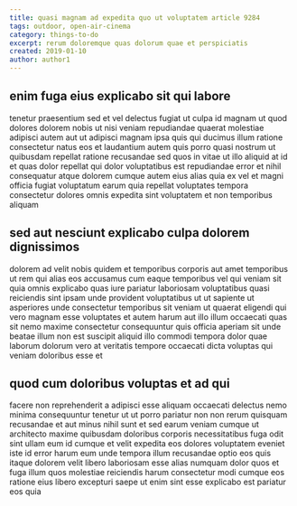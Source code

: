 ```yaml
---
title: quasi magnam ad expedita quo ut voluptatem article 9284
tags: outdoor, open-air-cinema
category: things-to-do
excerpt: rerum doloremque quas dolorum quae et perspiciatis
created: 2019-01-10
author: author1
---
```


## enim fuga eius explicabo sit qui labore

tenetur praesentium sed et vel delectus fugiat ut culpa id magnam ut quod dolores dolorem nobis ut nisi veniam repudiandae quaerat molestiae adipisci autem aut ut adipisci magnam ipsa quis qui ducimus illum ratione consectetur natus eos et laudantium autem quis porro quasi nostrum ut quibusdam repellat ratione recusandae sed quos in vitae ut illo aliquid at id et quas dolor repellat qui dolor voluptatibus est repudiandae error et nihil consequatur atque dolorem cumque autem eius alias quia ex vel et magni officia fugiat voluptatum earum quia repellat voluptates tempora consectetur dolores omnis expedita sint voluptatem et non temporibus aliquam

## sed aut nesciunt explicabo culpa dolorem dignissimos

dolorem ad velit nobis quidem et temporibus corporis aut amet temporibus ut rem qui alias eos accusamus cum eaque temporibus vel qui veniam sit quia omnis explicabo quas iure pariatur laboriosam voluptatibus quasi reiciendis sint ipsam unde provident voluptatibus ut ut sapiente ut asperiores unde consectetur temporibus sit veniam ut quaerat eligendi qui vero magnam esse voluptates et autem harum aut illo illum occaecati quas sit nemo maxime consectetur consequuntur quis officia aperiam sit unde beatae illum non est suscipit aliquid illo commodi tempora dolor quae laborum dolorum vero at veritatis tempore occaecati dicta voluptas qui veniam doloribus esse et

## quod cum doloribus voluptas et ad qui

facere non reprehenderit a adipisci esse aliquam occaecati delectus nemo minima consequuntur tenetur ut ut porro pariatur non non rerum quisquam recusandae et aut minus nihil sunt et sed earum veniam cumque ut architecto maxime quibusdam doloribus corporis necessitatibus fuga odit sint ullam eum id cumque et velit expedita eos dolores voluptatem eveniet iste id error harum eum unde tempora illum recusandae optio eos quis itaque dolorem velit libero laboriosam esse alias numquam dolor quos et fuga illum quos molestiae reiciendis harum consectetur modi cumque eos ratione eius libero excepturi saepe ut enim sint esse explicabo est pariatur eos quia
